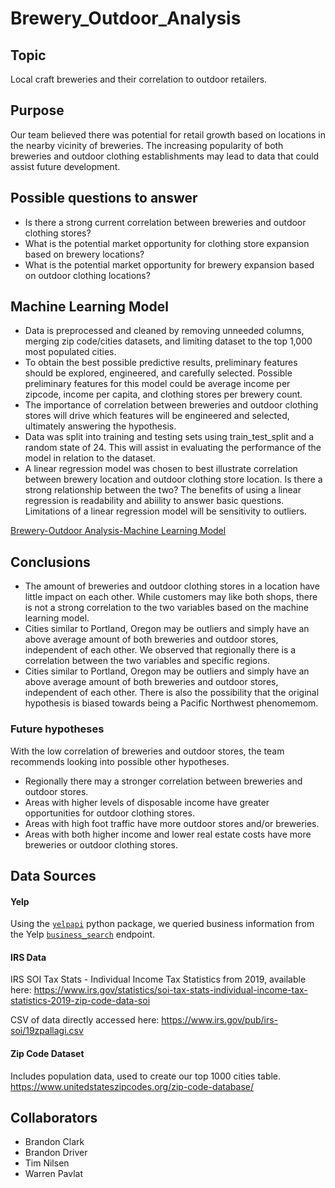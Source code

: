 # Brewery_Outdoor_Analysis
## Topic

Local craft breweries and their correlation to outdoor retailers.

## Purpose

Our team believed there was potential for retail growth based on locations in the nearby vicinity of breweries. The increasing popularity of both breweries and outdoor clothing establishments may lead to data that could assist future development.

## Possible questions to answer

- Is there a strong current correlation between breweries and outdoor clothing stores?
- What is the potential market opportunity for clothing store expansion based on brewery locations?
- What is the potential market opportunity for brewery expansion based on outdoor clothing locations?

## Machine Learning Model

*  Data is preprocessed and cleaned by removing unneeded columns, merging zip code/cities datasets, and limiting dataset to the top 1,000 most populated cities.
*  To obtain the best possible predictive results, preliminary features should be explored, engineered, and carefully selected. Possible preliminary features for this model could be average income per zipcode, income per capita, and clothing stores per brewery count.
*  The importance of correlation between breweries and outdoor clothing stores will drive which features will be engineered and selected, ultimately answering the hypothesis.
*  Data was split into training and testing sets using train_test_split and a random state of 24. This will assist in evaluating the performance of the model in relation to the dataset.
*  A linear regression model was chosen to best illustrate correlation between brewery location and outdoor clothing store location. Is there a strong relationship between the two? The benefits of using a linear regression is readability and abiility to answer basic questions. Limitations of a linear regression model will be sensitivity to outliers. 

[Brewery-Outdoor Analysis-Machine Learning Model](https://github.com/Bransblu/Brewery_Outdoor_Analysis/blob/e16a03d1e5d09fd6af2d59606a65604d9586c63f/brewery_outdoor_analysis/machine_learning_mockup.ipynb)

<!--Significant correlation
## Conclusions

- The amount of breweries and outdoor clothing stores in a location have significant impact on each other. Locations with a high count of breweries are good opportunities .

### Future hypotheses

With a significant correlation of breweries and outdoor stores, there are possible other exploratory hypotheses to add value to the analysis. 
- Any establishment serving alcohol (not solely breweries) will have a strong correlation to outdoor stores leading to improved market opportunity.
- Hybrid brewery and outdoor clothing stores would be a profitable business expansion opportunity.

-->


## Conclusions


- The amount of breweries and outdoor clothing stores in a location have little impact on each other. While customers may like both shops, there is not a strong correlation to the two variables based on the machine learning model. 
- Cities similar to Portland, Oregon may be outliers and simply have an above average amount of both breweries and outdoor stores, independent of each other. We observed that regionally there is a correlation between the two variables and specific regions.
- Cities similar to Portland, Oregon may be outliers and simply have an above average amount of both breweries and outdoor stores, independent of each other. There is also the possibility that the original hypothesis is biased towards being a Pacific Northwest phenomemom. 

### Future hypotheses

With the low correlation of breweries and outdoor stores, the team recommends looking into possible other hypotheses.
- Regionally there may a stronger correlation between breweries and outdoor stores.
- Areas with higher levels of disposable income have greater opportunities for outdoor clothing stores.
- Areas with high foot traffic have more outdoor stores and/or breweries.
- Areas with both higher income and lower real estate costs have more breweries or outdoor clothing stores.
<!-- Breweries with numerous non-alcoholic options positively impact outdoor clothing stores in "dry counties".-->

## Data Sources

#### **Yelp**

Using the [`yelpapi`](https://github.com/lanl/yelpapi) python package, we queried business information from the Yelp [`business_search`](https://www.yelp.com/developers/documentation/v3/business_search) endpoint. 

#### **IRS Data**
IRS SOI Tax Stats - Individual Income Tax Statistics from 2019, available here: 
https://www.irs.gov/statistics/soi-tax-stats-individual-income-tax-statistics-2019-zip-code-data-soi
 
CSV of data directly accessed here: 
https://www.irs.gov/pub/irs-soi/19zpallagi.csv

#### **Zip Code Dataset**
Includes population data, used to create our top 1000 cities table.
https://www.unitedstateszipcodes.org/zip-code-database/

## Collaborators

- Brandon Clark
- Brandon Driver
- Tim Nilsen
- Warren Pavlat
